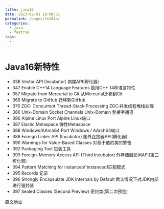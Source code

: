```yaml
---
title: java16
date: 2023-02-01 18:08:51
permalink: /pages/fe201a/
categories:
  - java
  - featrue
tags:
  - 
---
```

# Java16新特性

* 338    Vector API (Incubator)    病媒API(孵化器)
* 347    Enable C++14 Language Features    启用C++ 14种语言特性
* 357    Migrate from Mercurial to Git    从Mercurial迁移到Git
* 369    Migrate to GitHub    迁移到GitHub
* 376    ZGC: Concurrent Thread-Stack Processing    ZGC:并发线程堆栈处理
* 380    Unix-Domain Socket Channels    Unix-Domain 套接字通道
* 386    Alpine Linux Port    Alpine Linux端口
* 387    Elastic Metaspace    弹性Metaspace
* 388    Windows/AArch64 Port    Windows / AArch64端口
* 389    Foreign Linker API (Incubator)    国外连接器API(孵化器)
* 390    Warnings for Value-Based Classes    对基于值的类的警告
* 392    Packaging Tool    包装工具
* 393    Foreign-Memory Access API (Third Incubator)    外存储器访问API(第三孵化器)
* 394    Pattern Matching for instanceof    instanceof匹配模式
* 395    Records    记录
* 396    Strongly Encapsulate JDK Internals by Default    默认情况下对JDK内部进行强封装
* 397    Sealed Classes (Second Preview)    密封类(第二次预览)

[原文地址](https://openjdk.org/projects/jdk/16/)